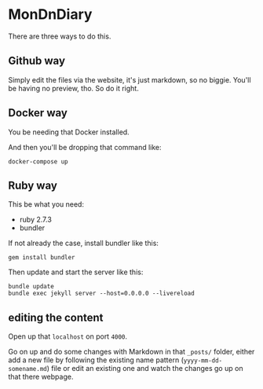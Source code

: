 # MonDnDiary

There are three ways to do this.

## Github way

Simply edit the files via the website, it's just markdown, so no biggie. You'll be having no preview, tho. So do it right.

## Docker way

You be needing that Docker installed.

And then you'll be dropping that command like:

```
docker-compose up
```

## Ruby way

This be what you need:

- ruby 2.7.3
- bundler

If not already the case, install bundler like this:

```
gem install bundler
```

Then update and start the server like this:

```
bundle update
bundle exec jekyll server --host=0.0.0.0 --livereload
```

## editing the content

Open up that `localhost` on port `4000`.

Go on up and do some changes with Markdown in that `_posts/` folder, either add a new file by following the existing name pattern (`yyyy-mm-dd-somename.md`) file or edit an existing one and watch the changes go up on that there webpage.
